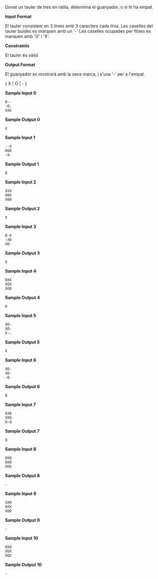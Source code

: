 Donat un tauler de tres en ratlla, determina el guanyador, o si hi ha
empat.

**Input Format**

El tauler consisteix en 3 línies amb 3 caracters cada línia. Les
caselles del tauler buides es marquen amb un '-' Les caselles ocupades
per fitxes es marquen amb 'O' i 'X'.

**Constraints**

El tauler és vàlid

**Output Format**

El guanyador es mostrarà amb la seva marca, i s'usa '-' per a l'empat.

{ X | O | - }

**Sample Input 0**

    O--
    -O-
    XXX

**Sample Output 0**

``` 
X
```

**Sample Input 1**

    --X
    OOO
    -X-

**Sample Output 1**

``` 
O
```

**Sample Input 2**

    XXX
    00X
    X00

**Sample Output 2**

``` 
X
```

**Sample Input 3**

    O-X
    -XO
    XO-

**Sample Output 3**

``` 
X
```

**Sample Input 4**

    OXX
    XOX
    XOO

**Sample Output 4**

``` 
O
```

**Sample Input 5**

    XO-
    XO-
    X--

**Sample Output 5**

``` 
X
```

**Sample Input 6**

    XO-
    XO-
    -O-

**Sample Output 6**

``` 
O
```

**Sample Input 7**

    XXO
    XXO
    O-O

**Sample Output 7**

``` 
O
```

**Sample Input 8**

    OXO
    OXO
    XOX

**Sample Output 8**

``` 
-
```

**Sample Input 9**

    XXO
    OXX
    XOO

**Sample Output 9**

``` 
-
```

**Sample Input 10**

    OXO
    XOX
    XOX

**Sample Output 10**

``` 
-
```
